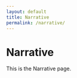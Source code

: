 ```yaml
---
layout: default
title: Narrative
permalink: /narrative/
---
```


# Narrative

This is the Narrative page.